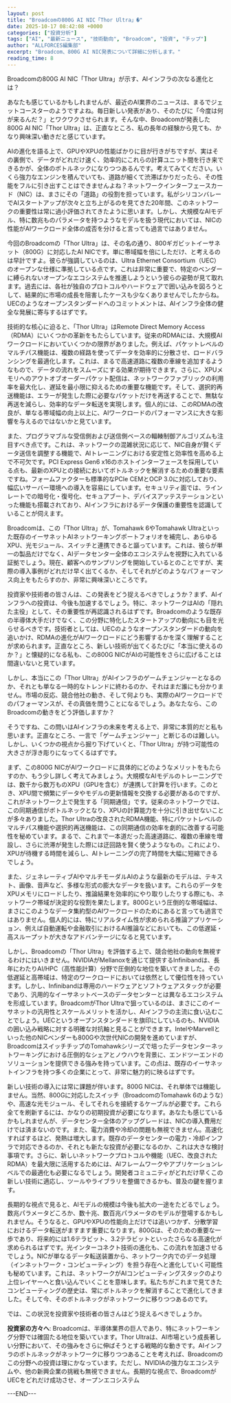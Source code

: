 ```yaml
---
layout: post
title: "Broadcomの800G AI NIC「Thor Ultra」�"
date: 2025-10-17 08:42:08 +0000
categories: ["投資分析"]
tags: ["AI", "最新ニュース", "技術動向", "Broadcom", "投資", "チップ"]
author: "ALLFORCES編集部"
excerpt: "Broadcom、800G AI NIC発表について詳細に分析します。"
reading_time: 8
---
```


Broadcomの800G AI NIC「Thor Ultra」が示す、AIインフラの次なる進化とは？

あなたも感じているかもしれませんが、最近のAI業界のニュースは、まるでジェットコースターのようですよね。毎日新しい発表があり、そのたびに「今度は何が来るんだ？」とワクワクさせられます。そんな中、Broadcomが発表した800G AI NIC「Thor Ultra」は、正直なところ、私の長年の経験から見ても、かなり興味深い動きだと感じています。

AIの進化を語る上で、GPUやXPUの性能ばかりに目が行きがちですが、実はその裏側で、データがどれだけ速く、効率的にこれらの計算ユニット間を行き来できるかが、全体のボトルネックになりつつあるんです。考えてみてください。いくら強力なエンジンを積んでいても、道路が細くて渋滞ばかりだったら、その性能をフルに引き出すことはできませんよね？ネットワークインターフェースカード（NIC）は、まさにその「道路」の役割を担っています。私がシリコンバレーでAIスタートアップが次々と立ち上がるのを見てきた20年間、このネットワークの重要性は常に過小評価されてきたように思います。しかし、大規模なAIモデル、特に数兆ものパラメータを持つようなモデルを扱う現代においては、NICの性能がAIワークロード全体の成否を分けると言っても過言ではありません。

今回のBroadcomの「Thor Ultra」は、その名の通り、800ギガビットイーサネット（800G）に対応したAI NICです。単に帯域幅を倍にしただけ、と考えるのは早計ですよ。彼らが強調しているのは、Ultra Ethernet Consortium（UEC）のオープンな仕様に準拠している点です。これは非常に重要で、特定のベンダーに縛られないオープンなエコシステムを推進しようという彼らの姿勢が見て取れます。過去には、各社が独自のプロトコルやハードウェアで囲い込みを図ろうとして、結果的に市場の成長を阻害したケースも少なくありませんでしたからね。UECのようなオープンスタンダードへのコミットメントは、AIインフラ全体の健全な発展に寄与するはずです。

技術的な核心に迫ると、「Thor Ultra」はRemote Direct Memory Access（RDMA）にいくつかの革新をもたらしています。従来のRDMAには、大規模AIワークロードにおいていくつかの限界がありました。例えば、パケットレベルのマルチパス機能は、複数の経路を使ってデータを効率的に分散させ、ロードバランシングを最適化します。これは、まるで高速道路に複数の車線を追加するようなもので、データの流れをスムーズにする効果が期待できます。さらに、XPUメモリへのアウトオブオーダーパケット配信は、ネットワークファブリックの利用率を最大化し、遅延を最小限に抑えるための重要な機能です。そして、選択的再送機能は、エラーが発生した際に必要なパケットだけを再送することで、無駄な再送を減らし、効率的なデータ転送を実現します。個人的には、このRDMAの改良が、単なる帯域幅の向上以上に、AIワークロードのパフォーマンスに大きな影響を与えるのではないかと見ています。

また、プログラマブルな受信側および送信側ベースの輻輳制御アルゴリズムも注目すべき点です。これは、ネットワークの混雑状況に応じて、NIC自身が賢くデータ送信を調整する機能で、AIトレーニングにおける安定性と効率性を高める上で不可欠です。PCI Express Gen6 x16のホストインターフェースを採用している点も、最新のXPUとの接続においてボトルネックを解消するための重要な要素ですね。フォームファクターも標準的なPCIe CEMとOCP 3.0に対応しており、幅広いサーバー環境への導入を容易にしています。セキュリティ面では、ラインレートでの暗号化・復号化、セキュアブート、デバイスアッテステーションといった機能も搭載されており、AIインフラにおけるデータ保護の重要性を認識していることが伺えます。

Broadcomは、この「Thor Ultra」が、Tomahawk 6やTomahawk Ultraといった既存のイーサネットAIネットワーキングポートフォリオを補完し、あらゆるXPU、光モジュール、スイッチと連携できると謳っています。これは、彼らが単一の製品だけでなく、AIデータセンター全体のエコシステムを視野に入れている証拠でしょう。現在、顧客へのサンプリングを開始しているとのことですが、実際の導入事例がどれだけ早く出てくるか、そしてそれがどのようなパフォーマンス向上をもたらすのか、非常に興味深いところです。

投資家や技術者の皆さんは、この発表をどう捉えるべきでしょうか？まず、AIインフラへの投資は、今後も加速するでしょう。特に、ネットワークはAIの「隠れた主役」として、その重要性が再認識されるはずです。Broadcomのような既存の半導体大手だけでなく、この分野に特化したスタートアップの動向にも目を光らせるべきです。技術者としては、UECのようなオープンスタンダードの動向を追いかけ、RDMAの進化がAIワークロードにどう影響するかを深く理解することが求められます。正直なところ、新しい技術が出てくるたびに「本当に使えるのか？」と懐疑的になる私も、この800G NICがAIの可能性をさらに広げることは間違いないと見ています。

しかし、本当にこの「Thor Ultra」がAIインフラのゲームチェンジャーとなるのか、それとも単なる一時的なトレンドに終わるのか、それはまだ誰にも分かりません。市場の反応、競合他社の動き、そして何よりも、実際のAIワークロードでのパフォーマンスが、その真価を問うことになるでしょう。あなたなら、このBroadcomの動きをどう評価しますか？

そうですね、この問いはAIインフラの未来を考える上で、非常に本質的だと私も思います。正直なところ、一言で「ゲームチェンジャー」と断じるのは難しい。しかし、いくつかの視点から掘り下げていくと、「Thor Ultra」が持つ可能性の大きさが浮き彫りになってくるはずです。

まず、この800G NICがAIワークロードに具体的にどのようなメリットをもたらすのか、もう少し詳しく考えてみましょう。大規模なAIモデルのトレーニングでは、数千から数万ものXPU（GPUを含む）が連携して計算を行います。このとき、XPU間で頻繁にデータやモデルの更新情報を交換する必要があるのですが、これがネットワーク上で発生する「同期通信」です。従来のネットワークでは、この同期通信がボトルネックとなり、XPUの計算能力を十分に引き出せないことが多々ありました。Thor Ultraの改良されたRDMA機能、特にパケットレベルのマルチパス機能や選択的再送機能は、この同期通信の効率を劇的に改善する可能性を秘めています。まるで、これまで一本道だった高速道路に、複数の車線を増設し、さらに渋滞が発生した際には迂回路を賢く使うようなもの。これにより、XPUが待機する時間を減らし、AIトレーニングの完了時間を大幅に短縮できるでしょう。

また、ジェネレーティブAIやマルチモーダルAIのような最新のモデルは、テキスト、画像、音声など、多様な形式の膨大なデータを扱います。これらのデータをXPUメモリにロードしたり、推論結果を効率的にやり取りしたりする際にも、ネットワーク帯域が決定的な役割を果たします。800Gという圧倒的な帯域幅は、まさにこのようなデータ集約型のAIワークロードのためにあると言っても過言ではありません。個人的には、特にリアルタイム性が求められる推論アプリケーション、例えば自動運転や金融取引におけるAI推論などにおいても、この低遅延・高スループットが大きなアドバンテージになると見ています。

しかし、Broadcomの「Thor Ultra」を評価する上で、競合他社の動向を無視するわけにはいきません。NVIDIAがMellanoxを通じて提供するInfinibandは、長年にわたりAI/HPC（高性能計算）分野で圧倒的な地位を築いてきました。その低遅延と高帯域は、特定のワークロードにおいては依然として優位性を持っています。しかし、Infinibandは専用のハードウェアとソフトウェアスタックが必要であり、汎用的なイーサネットベースのデータセンターとは異なるエコシステムを形成しています。BroadcomがThor Ultraで狙っているのは、まさにこのイーサネットの汎用性とスケールメリットを活かし、AIインフラの主流に食い込むことでしょう。UECというオープンスタンダードを旗印にしているのも、NVIDIAの囲い込み戦略に対する明確な対抗軸と見ることができます。IntelやMarvellといった他のNICベンダーも800Gや次世代NICの開発を進めていますが、BroadcomはスイッチチップのTomahawkシリーズで培ったデータセンターネットワーキングにおける圧倒的なシェアとノウハウを背景に、エンドツーエンドのソリューションを提供できる強みを持っています。この点は、既存のイーサネットインフラを持つ多くの企業にとって、非常に魅力的に映るはずです。

新しい技術の導入には常に課題が伴います。800G NICは、それ単体では機能しません。当然、800Gに対応したスイッチ（BroadcomのTomahawk 6のような）や、高速な光モジュール、そしてそれらを接続するケーブルが必要です。これら全てを刷新するには、かなりの初期投資が必要になります。あなたも感じているかもしれませんが、データセンター全体のアップグレードは、NICの導入費用だけでは済まないのです。また、電力消費や冷却の問題も無視できません。高速化すればするほど、発熱は増大します。既存のデータセンターの電力・冷却インフラで対応できるのか、それとも新たな投資が必要になるのか、これは大きな検討事項です。さらに、新しいネットワークプロトコルや機能（UEC、改良されたRDMA）を最大限に活用するためには、AIフレームワークやアプリケーションレベルでの最適化も必要になるでしょう。開発者コミュニティがどれだけ早くこの新しい技術に適応し、ツールやライブラリを整備できるかも、普及の鍵を握ります。

長期的な視点で見ると、AIモデルの規模は今後も拡大の一途をたどるでしょう。数兆パラメータどころか、数十兆、数百兆パラメータのモデルが登場するかもしれません。そうなると、GPUやXPUの性能向上だけでは追いつかず、分散学習におけるデータ転送がますます重要になります。800Gは、そのための重要な一歩であり、将来的には1.6テラビット、3.2テラビットといったさらなる高速化が求められるはずです。光インターコネクト技術の進化も、この流れを加速させるでしょう。NICが単なるデータ転送装置から、ネットワーク内でのデータ処理（インネットワーク・コンピューティング）を担う存在へと進化していく可能性も秘めています。これは、ネットワークがAIコンピューティングスタックのより上位レイヤーへと食い込んでいくことを意味します。私たちがこれまで見てきたコンピューティングの歴史は、常にボトルネックを解消することで進化してきました。そして今、そのボトルネックがネットワークに移りつつあるのです。

では、この状況を投資家や技術者の皆さんはどう捉えるべきでしょうか。

**投資家の方々へ**: Broadcomは、半導体業界の巨人であり、特にネットワーキング分野では確固たる地位を築いています。Thor Ultraは、AI市場という成長著しい分野において、その強みをさらに伸ばそうとする戦略的な動きです。AIインフラのボトルネックがネットワークに移りつつあることを考えれば、Broadcomのこの分野への投資は理にかなっています。ただし、NVIDIAの強力なエコシステムや、他の新興企業の挑戦も無視できません。長期的な視点で、BroadcomがUECをどれだけ成功させ、オープンエコシステム

---END---